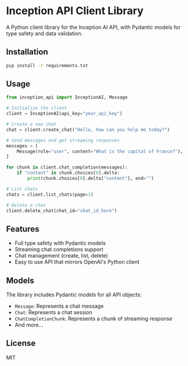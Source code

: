 # Inception API Client Library

A Python client library for the Inception AI API, with Pydantic models for type safety and data validation.

## Installation

```bash
pip install -r requirements.txt
```

## Usage

```python
from inception_api import InceptionAI, Message

# Initialize the client
client = InceptionAI(api_key="your_api_key")

# Create a new chat
chat = client.create_chat("Hello, how can you help me today?")

# Send messages and get streaming responses
messages = [
    Message(role="user", content="What is the capital of France?"),
]

for chunk in client.chat_completion(messages):
    if "content" in chunk.choices[0].delta:
        print(chunk.choices[0].delta["content"], end="")

# List chats
chats = client.list_chats(page=1)

# Delete a chat
client.delete_chat(chat_id="chat_id_here")
```

## Features

- Full type safety with Pydantic models
- Streaming chat completions support
- Chat management (create, list, delete)
- Easy to use API that mirrors OpenAI's Python client

## Models

The library includes Pydantic models for all API objects:

- `Message`: Represents a chat message
- `Chat`: Represents a chat session
- `ChatCompletionChunk`: Represents a chunk of streaming response
- And more...

## License

MIT
